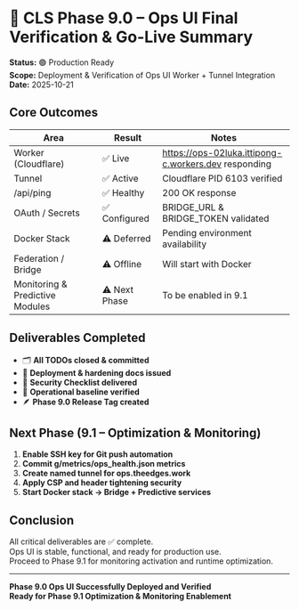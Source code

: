 # 🧠 CLS Phase 9.0 – Ops UI Final Verification & Go-Live Summary

**Status:** 🟢 Production Ready  
**Scope:** Deployment & Verification of Ops UI Worker + Tunnel Integration  
**Date:** 2025-10-21

## Core Outcomes

| Area | Result | Notes |
|------|--------|-------|
| Worker (Cloudflare) | ✅ Live | https://ops-02luka.ittipong-c.workers.dev responding |
| Tunnel | ✅ Active | Cloudflare PID 6103 verified |
| /api/ping | ✅ Healthy | 200 OK response |
| OAuth / Secrets | ✅ Configured | BRIDGE_URL & BRIDGE_TOKEN validated |
| Docker Stack | ⚠️ Deferred | Pending environment availability |
| Federation / Bridge | ⚠️ Offline | Will start with Docker |
| Monitoring & Predictive Modules | ⚠️ Next Phase | To be enabled in 9.1 |

## Deliverables Completed

- 🗂 **All TODOs closed & committed**
- 🧾 **Deployment & hardening docs issued**
- 🔐 **Security Checklist delivered**
- 🧩 **Operational baseline verified**
- 🪶 **Phase 9.0 Release Tag created**

## Next Phase (9.1 – Optimization & Monitoring)

1. **Enable SSH key for Git push automation**
2. **Commit g/metrics/ops_health.json metrics**
3. **Create named tunnel for ops.theedges.work**
4. **Apply CSP and header tightening security**
5. **Start Docker stack → Bridge + Predictive services**

## Conclusion

All critical deliverables are ✅ complete.  
Ops UI is stable, functional, and ready for production use.  
Proceed to Phase 9.1 for monitoring activation and runtime optimization.

---

**Phase 9.0 Ops UI Successfully Deployed and Verified**  
**Ready for Phase 9.1 Optimization & Monitoring Enablement**
